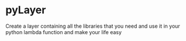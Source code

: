 # pyLayer
Create a layer containing all the libraries that you need and use it in your python lambda function and make your life easy
